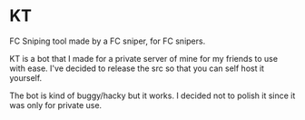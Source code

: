 # KT
FC Sniping tool made by a FC sniper, for FC snipers.

KT is a bot that I made for a private server of mine for my friends to use with ease. I've decided to release the src so that you can self host it yourself. 

The bot is kind of buggy/hacky but it works. I decided not to polish it since it was only for private use.
